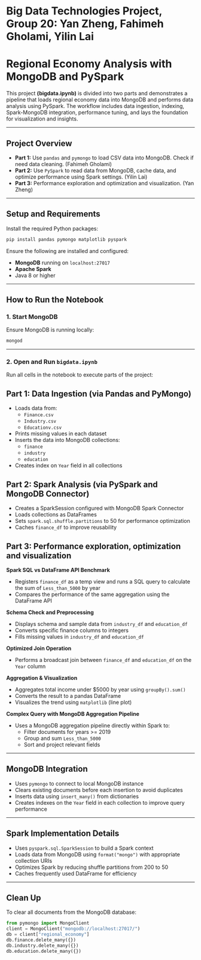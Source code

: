 # Big Data Technologies Project, Group 20: Yan Zheng, Fahimeh Gholami, Yilin Lai   

# Regional Economy Analysis with MongoDB and PySpark

This project **(bigdata.ipynb)** is divided into two parts and demonstrates a pipeline that loads regional economy data into MongoDB and performs data analysis using PySpark. The workflow includes data ingestion, indexing, Spark-MongoDB integration, performance tuning, and lays the foundation for visualization and insights.

---

## Project Overview

- **Part 1:** Use `pandas` and `pymongo` to load CSV data into MongoDB. Check if need data cleaning. (Fahimeh Gholami)
- **Part 2:** Use `PySpark` to read data from MongoDB, cache data, and optimize performance using Spark settings. (Yilin Lai)
- **Part 3:** Performance exploration and optimization and visualization. (Yan Zheng)

---

## Setup and Requirements

Install the required Python packages:

```bash
pip install pandas pymongo matplotlib pyspark
```

Ensure the following are installed and configured:

- **MongoDB** running on `localhost:27017`
- **Apache Spark**
- Java 8 or higher

---

## How to Run the Notebook

### 1. Start MongoDB

Ensure MongoDB is running locally:

```bash
mongod
```

---

### 2. Open and Run `bigdata.ipynb`

Run all cells in the notebook to execute parts of the project:

## Part 1: Data Ingestion (via Pandas and PyMongo)

- Loads data from:
    - `Finance.csv`
    - `Industry.csv`
    - `Educationv.csv`
- Prints missing values in each dataset
- Inserts the data into MongoDB collections:
    - `finance`
    - `industry`
    - `education`
- Creates index on `Year` field in all collections

## Part 2: Spark Analysis (via PySpark and MongoDB Connector)

- Creates a SparkSession configured with MongoDB Spark Connector
- Loads collections as DataFrames
- Sets `spark.sql.shuffle.partitions` to 50 for performance optimization
- Caches `finance_df` to improve reusability

## Part 3: Performance exploration, optimization and visualization

**Spark SQL vs DataFrame API Benchmark**

- Registers `finance_df` as a temp view and runs a SQL query to calculate the sum of `Less_than_5000` by year
- Compares the performance of the same aggregation using the DataFrame API

**Schema Check and Preprocessing**

- Displays schema and sample data from `industry_df` and `education_df`
- Converts specific finance columns to integers
- Fills missing values in `industry_df` and `education_df`

**Optimized Join Operation**

- Performs a broadcast join between `finance_df` and `education_df` on the `Year` column

**Aggregation & Visualization**

- Aggregates total income under $5000 by year using `groupBy().sum()`
- Converts the result to a pandas DataFrame
- Visualizes the trend using `matplotlib` (line plot)

**Complex Query with MongoDB Aggregation Pipeline**

- Uses a MongoDB aggregation pipeline directly within Spark to:
  - Filter documents for years >= 2019
  - Group and sum `Less_than_5000`
  - Sort and project relevant fields 

---

## MongoDB Integration

- Uses `pymongo` to connect to local MongoDB instance
- Clears existing documents before each insertion to avoid duplicates
- Inserts data using `insert_many()` from dictionaries
- Creates indexes on the `Year` field in each collection to improve query performance

---

## Spark Implementation Details

- Uses `pyspark.sql.SparkSession` to build a Spark context
- Loads data from MongoDB using `format("mongo")` with appropriate collection URIs
- Optimizes Spark by reducing shuffle partitions from 200 to 50
- Caches frequently used DataFrame for efficiency

---

## Clean Up

To clear all documents from the MongoDB database:

```python
from pymongo import MongoClient
client = MongoClient("mongodb://localhost:27017/")
db = client["regional_economy"]
db.finance.delete_many({})
db.industry.delete_many({})
db.education.delete_many({})
```





